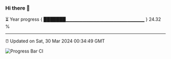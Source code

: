 ### Hi there 👋

⏳ Year progress { ███████▁▁▁▁▁▁▁▁▁▁▁▁▁▁▁▁▁▁▁▁▁▁▁ } 24.32 %

---

⏰ Updated on Sat, 30 Mar 2024 00:34:49 GMT

![Progress Bar CI](https://github.com/Shyam-Makwana/GitHub-Actions-Demo/workflows/Progress%20Bar%20CI/badge.svg)
